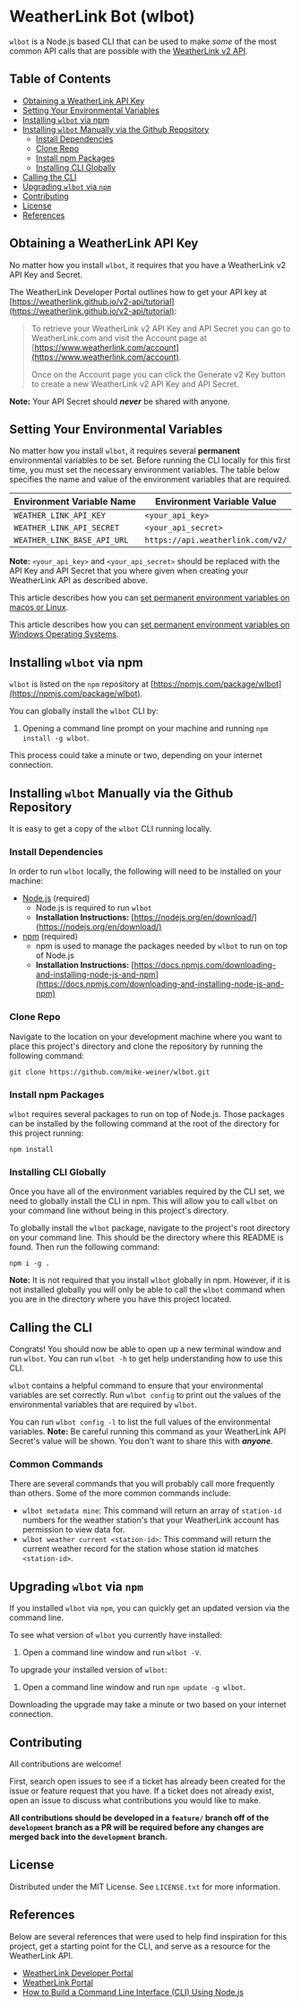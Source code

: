 # WeatherLink Bot (wlbot)

`wlbot` is a Node.js based CLI that can be used to make *some* of the most common API calls that are possible with the [WeatherLink v2 API](https://weatherlink.github.io/v2-api/api-reference).

## Table of Contents
- [Obtaining a WeatherLink API Key](#obtaining-a-weatherlink-api-key)
- [Setting Your Environmental Variables](#setting-your-environmental-variables)
- [Installing `wlbot` via npm](#installing-wlbot-via-npm)
- [Installing `wlbot` Manually via the Github Repository](#installing-wlbot-manually-via-the-github-repository)
  - [Install Dependencies](#install-dependencies)
  - [Clone Repo](#clone-repo)
  - [Install npm Packages](#install-npm-packages)
  - [Installing CLI Globally](#installing-cli-globally)
- [Calling the CLI](#calling-the-cli)
- [Upgrading `wlbot` via `npm`](#upgrading-wlbot-via-npm)
- [Contributing](#contributing)
- [License](#license)
- [References](#references)

## Obtaining a WeatherLink API Key
No matter how you install `wlbot`, it requires that you have a WeatherLink v2 API Key and Secret. 

The WeatherLink Developer Portal outlines how to get your API key at [https://weatherlink.github.io/v2-api/tutorial](https://weatherlink.github.io/v2-api/tutorial):

> To retrieve your WeatherLink v2 API Key and API Secret you can go to WeatherLink.com and visit the Account page at [https://www.weatherlink.com/account](https://www.weatherlink.com/account).
>
> Once on the Account page you can click the Generate v2 Key button to create a new WeatherLink v2 API Key and API Secret.

**Note:** Your API Secret should ***never*** be shared with anyone.

## Setting Your Environmental Variables
No matter how you install `wlbot`, it requires several **permanent** environmental variables to be set. Before running the CLI locally for this first time, you must set the necessary environment variables. The table below specifies the name and value of the environment variables that are required.

| Environment Variable Name   | Environment Variable Value        |
| ----------------------------| --------------------------------- |
| `WEATHER_LINK_API_KEY`      | `<your_api_key>`                  |
| `WEATHER_LINK_API_SECRET`   | `<your_api_secret>`               |
| `WEATHER_LINK_BASE_API_URL` | `https://api.weatherlink.com/v2/` |

**Note:** `<your_api_key>` and `<your_api_secret>` should be replaced with the API Key and API Secret that you where given when creating your WeatherLink API as described above.

This article describes how you can [set permanent environment variables on macos or Linux](https://apple.stackexchange.com/questions/356441/how-to-add-permanent-environment-variable-in-zsh).

This article describes how you can [set permanent environment variables on Windows Operating Systems](https://www3.ntu.edu.sg/home/ehchua/programming/howto/Environment_Variables.html#zz-2.).

## Installing `wlbot` via npm
`wlbot` is listed on the `npm` repository at [https://npmjs.com/package/wlbot](https://npmjs.com/package/wlbot). 

You can globally install the `wlbot` CLI by:
1. Opening a command line prompt on your machine and running `npm install -g wlbot`. 

This process could take a minute or two, depending on your internet connection.

## Installing `wlbot` Manually via the Github Repository
It is easy to get a copy of the `wlbot` CLI running locally.

### Install Dependencies
In order to run `wlbot` locally, the following will need to be installed on your machine:
- [Node.js](https://nodejs.dev) (required)
  - Node.js is required to run `wlbot`
  - **Installation Instructions:** [https://nodejs.org/en/download/](https://nodejs.org/en/download/)
- [npm](https://www.npmjs.com) (required)
  - npm is used to manage the packages needed by `wlbot` to run on top of Node.js
  - **Installation Instructions:** [https://docs.npmjs.com/downloading-and-installing-node-js-and-npm](https://docs.npmjs.com/downloading-and-installing-node-js-and-npm)

### Clone Repo
Navigate to the location on your development machine where you want to place this project's directory and clone the repository by running the following command:

    git clone https://github.com/mike-weiner/wlbot.git

### Install npm Packages
`wlbot` requires several packages to run on top of Node.js. Those packages can be installed by the following command at the root of the directory for this project running:

    npm install

### Installing CLI Globally
Once you have all of the environment variables required by the CLI set, we need to globally install the CLI in npm. This will allow you to call `wlbot` on your command line without being in this project's directory.

To globally install the `wlbot` package, navigate to the project's root directory on your command line. This should be the directory where this README is found. Then run the following command:

```
npm i -g .
```

**Note:** It is not required that you install `wlbot` globally in npm. However, if it is not installed globally you will only be able to call the `wlbot` command when you are in the directory where you have this project located.

## Calling the CLI
Congrats! You should now be able to open up a new terminal window and run `wlbot`. You can run `wlbot -h` to get help understanding how to use this CLI.

`wlbot` contains a helpful command to ensure that your environmental variables are set correctly. Run `wlbot config` to print out the values of the environmental variables that are required by `wlbot`. 

You can run `wlbot config -l` to list the full values of the environmental variables. **Note:** Be careful running this command as your WeatherLink API Secret's value will be shown. You don't want to share this with ***anyone***.

### Common Commands
There are several commands that you will probably call more frequently than others. Some of the more common commands include:
- `wlbot metadata mine`: This command will return an array of `station-id` numbers for the weather station's that your WeatherLink account has permission to view data for. 
- `wlbot weather current <station-id>`: This command will return the current weather record for the station whose station id matches `<station-id>`. 

## Upgrading `wlbot` via `npm`
If you installed `wlbot` via `npm`, you can quickly get an updated version via the command line. 

To see what version of `wlbot` you currently have installed:
1. Open a command line window and run `wlbot -V`. 

To upgrade your installed version of `wlbot`:
1. Open a command line window and run `npm update -g wlbot`.

Downloading the upgrade may take a minute or two based on your internet connection.

## Contributing
All contributions are welcome! 

First, search open issues to see if a ticket has already been created for the issue or feature request that you have. If a ticket does not already exist, open an issue to discuss what contributions you would like to make. 

**All contributions should be developed in a `feature/` branch off of the `development` branch as a PR will be required before any changes are merged back into the `development` branch.**

## License
Distributed under the MIT License. See `LICENSE.txt` for more information.

## References
Below are several references that were used to help find inspiration for this project, get a starting point for the CLI, and serve as a resource for the WeatherLink API.
- [WeatherLink Developer Portal](https://weatherlink.github.io)
- [WeatherLink Portal](https://www.weatherlink.com)
- [How to Build a Command Line Interface (CLI) Using Node.js](https://cheatcode.co/tutorials/how-to-build-a-command-line-interface-cli-using-node-js)
